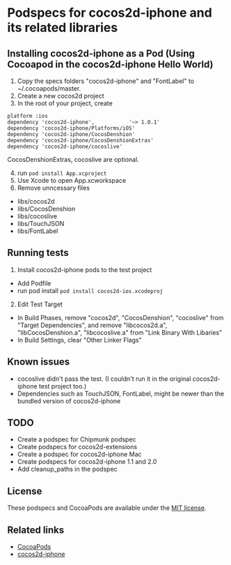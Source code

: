 # Podspecs for cocos2d-iphone and its related libraries

## Installing cocos2d-iphone as a Pod (Using Cocoapod in the cocos2d-iphone Hello World)
1. Copy the specs folders "cocos2d-iphone" and "FontLabel" to ~/.cocoapods/master. 
2. Create a new cocos2d project
3. In the root of your project, create 

  ```
  platform :ios
  dependency 'cocos2d-iphone',           '~> 1.0.1'
  dependency 'cocos2d-iphone/Platforms/iOS'
  dependency 'cocos2d-iphone/CocosDenshion'
  dependency 'cocos2d-iphone/CocosDenshionExtras'
  dependency 'cocos2d-iphone/cocoslive'
  ```

  CocosDenshionExtras, cocoslive are optional.

4. run `pod install App.xcproject`
5. Use Xcode to open App.xcworkspace
6. Remove unncessary files
  * libs/cocos2d
  * libs/CocosDenshion
  * libs/cocoslive
  * libs/TouchJSON
  * libs/FontLabel

## Running tests
1. Install cocos2d-iphone pods to the test project 
  * Add Podfile
  * run pod install
  `pod install cocos2d-ios.xcodeproj`

2. Edit Test Target
  * In Build Phases, remove "cocos2d", "CocosDenshion", "cocoslive" from "Target Dependencies", and remove "libcocos2d.a", "libCocosDenshion.a", "libcocoslive.a" from "Link Binary With Libaries"
  * In Build Settings, clear "Other Linker Flags"

## Known issues
* cocoslive didn't pass the test. (I couldn't run it in the original cocos2d-iphone test project too.)
* Dependencies such as TouchJSON, FontLabel, might be newer than the bundled version of cocos2d-iphone

## TODO
* Create a podspec for Chipmunk podspec
* Create podspecs for cocos2d-extensions
* Create a podspec for cocos2d-iphone Mac 
* Create podspecs for cocos2d-iphone 1.1 and 2.0
* Add cleanup_paths in the podspec

## License
These podspecs and CocoaPods are available under the [MIT license](http://www.opensource.org/licenses/mit-license.php).

## Related links
* [CocoaPods](http://cocoapods.org)
* [cocos2d-iphone](http://cocos2d-iphone.org)
